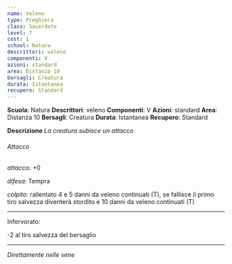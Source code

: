 ```yaml
---
name: Veleno
type: Preghiera
class: Sacerdote
level: 7
cost: 1
school: Natura
descrittori: veleno
componenti: V
azioni: standard
area: Distanza 10
bersagli: Creatura
durata: Istantanea
recupero: Standard
---
```

**Scuola**: Natura
**Descrittori**: veleno
**Componenti**: V
**Azioni**: standard
**Area**: Distanza 10
**Bersagli**: Creatura
**Durata**: Istantanea
**Recupero**: Standard

**Descrizione**
*La creatura subisce un attacco*

###### Attacco

*attacco:* +0

*difesa:* Tempra

*colpito:* rallentato 4 e 5 danni da veleno continuati (T), se fallisce il primo tiro salvezza diventerà stordito e 10 danni da veleno continuati (T)

---

Infervorato:

-2 al tiro salvezza del bersaglio

---

*Direttamente nelle vene*